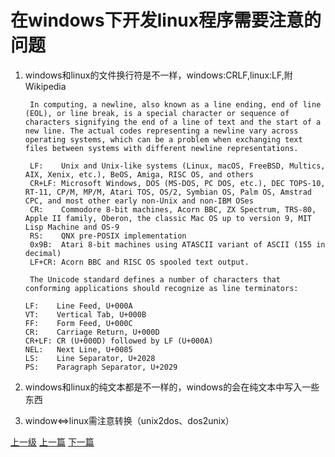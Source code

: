 # 在windows下开发linux程序需要注意的问题
1. windows和linux的文件换行符是不一样，windows:CRLF,linux:LF,附Wikipedia

        In computing, a newline, also known as a line ending, end of line (EOL), or line break, is a special character or sequence of characters signifying the end of a line of text and the start of a new line. The actual codes representing a newline vary across operating systems, which can be a problem when exchanging text files between systems with different newline representations.

        LF:    Unix and Unix-like systems (Linux, macOS, FreeBSD, Multics, AIX, Xenix, etc.), BeOS, Amiga, RISC OS, and others
        CR+LF: Microsoft Windows, DOS (MS-DOS, PC DOS, etc.), DEC TOPS-10, RT-11, CP/M, MP/M, Atari TOS, OS/2, Symbian OS, Palm OS, Amstrad CPC, and most other early non-Unix and non-IBM OSes
        CR:    Commodore 8-bit machines, Acorn BBC, ZX Spectrum, TRS-80, Apple II family, Oberon, the classic Mac OS up to version 9, MIT Lisp Machine and OS-9
        RS:    QNX pre-POSIX implementation
        0x9B:  Atari 8-bit machines using ATASCII variant of ASCII (155 in decimal)
        LF+CR: Acorn BBC and RISC OS spooled text output.

        The Unicode standard defines a number of characters that conforming applications should recognize as line terminators:

       LF:    Line Feed, U+000A
       VT:    Vertical Tab, U+000B
       FF:    Form Feed, U+000C
       CR:    Carriage Return, U+000D
       CR+LF: CR (U+000D) followed by LF (U+000A)
       NEL:   Next Line, U+0085
       LS:    Line Separator, U+2028
       PS:    Paragraph Separator, U+2029
2. windows和linux的纯文本都是不一样的，windows的会在纯文本中写入一些东西
3. window<=>linux需注意转换（unix2dos、dos2unix）































































[上一级](base.md)
[上一篇](vmvare_windows.md)
[下一篇](zerobrane_VisualStudio_debug_linux.md)
